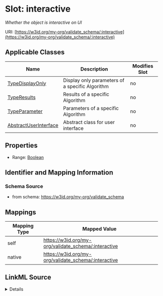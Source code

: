 

# Slot: interactive


_Whether the object is interactive on UI_





URI: [https://w3id.org/my-org/validate_schema/:interactive](https://w3id.org/my-org/validate_schema/:interactive)



<!-- no inheritance hierarchy -->





## Applicable Classes

| Name | Description | Modifies Slot |
| --- | --- | --- |
| [TypeDisplayOnly](TypeDisplayOnly.md) | Display only parameters of a specific Algorithm |  no  |
| [TypeResults](TypeResults.md) | Results of a specific Algorithm |  no  |
| [TypeParameter](TypeParameter.md) | Parameters of a specific Algorithm |  no  |
| [AbstractUserInterface](AbstractUserInterface.md) | Abstract class for user interface |  no  |







## Properties

* Range: [Boolean](Boolean.md)





## Identifier and Mapping Information







### Schema Source


* from schema: https://w3id.org/my-org/validate_schema




## Mappings

| Mapping Type | Mapped Value |
| ---  | ---  |
| self | https://w3id.org/my-org/validate_schema/:interactive |
| native | https://w3id.org/my-org/validate_schema/:interactive |




## LinkML Source

<details>
```yaml
name: interactive
description: Whether the object is interactive on UI
from_schema: https://w3id.org/my-org/validate_schema
rank: 1000
alias: interactive
domain_of:
- AbstractUserInterface
range: boolean
required: false

```
</details>